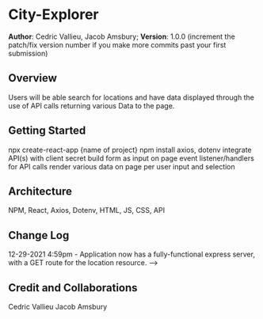 # City-Explorer

**Author**: Cedric Vallieu, Jacob Amsbury;
**Version**: 1.0.0 (increment the patch/fix version number if you make more commits past your first submission)

## Overview
<!-- Provide a high level overview of what this application is and why you are building it, beyond the fact that it's an assignment for this class. (i.e. What's your problem domain?) -->
Users will be able search for locations and have data displayed through the use of API calls returning various Data to the page.

## Getting Started
<!-- What are the steps that a user must take in order to build this app on their own machine and get it running? -->
npx create-react-app {name of project}
npm install axios, dotenv
integrate API(s) with client secret
build form as input on page
event listener/handlers for API calls
render various data on page per user input and selection

## Architecture
<!-- Provide a detailed description of the application design. What technologies (languages, libraries, etc) you're using, and any other relevant design information. -->
NPM, React, Axios, Dotenv, HTML, JS, CSS, API

## Change Log
<!-- Use this area to document the iterative changes made to your application as each feature is successfully implemented. Use time stamps. Here's an example:

01-01-2001 4:59pm - Application now has a fully-functional express server, with a GET route for the location resource. -->

12-29-2021 4:59pm - Application now has a fully-functional express server, with a GET route for the location resource. -->


## Credit and Collaborations
<!-- Give credit (and a link) to other people or resources that helped you build this application. -->
Cedric Vallieu
Jacob Amsbury